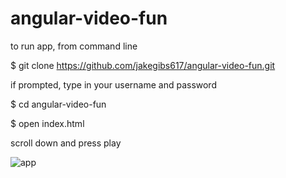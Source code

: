 # angular-video-fun

to run app, from command line

$ git clone https://github.com/jakegibs617/angular-video-fun.git

if prompted, type in your username and password

$ cd angular-video-fun

$ open index.html

scroll down and press play


![app](http://i.imgur.com/ZEop7di.png)
